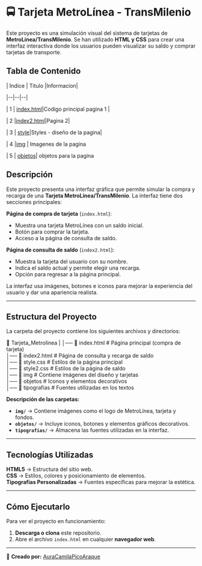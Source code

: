 
# 🚍 Tarjeta MetroLínea - TransMilenio  

Este proyecto es una simulación visual del sistema de tarjetas de **MetroLínea/TransMilenio**. Se han utilizado **HTML y CSS** para crear una interfaz interactiva donde los usuarios pueden visualizar su saldo y comprar tarjetas de transporte.  

##  Tabla de Contenido  
 

| Indice | Titulo |Informacion|

|--|--|--|

| 1 | [index.html](https://github.com/AuraCamilaPicoAraque/HTML_S1_PicoAura/blob/master/Dia7/index.html )|Codigo principal pagina 1 |

| 2 |[index2.html](https://github.com/AuraCamilaPicoAraque/HTML_S1_PicoAura/blob/master/Dia7/index2.html )|Pagina 2|

| 3 | [style](https://github.com/AuraCamilaPicoAraque/HTML_S1_PicoAura/tree/master/Dia7/style )|Styles - diseño de la pagina|

| 4 |[img](https://github.com/AuraCamilaPicoAraque/HTML_S1_PicoAura/tree/master/Dia7/img ) | Imagenes de la pagina 

| 5 | [objetos](https://github.com/AuraCamilaPicoAraque/HTML_S1_PicoAura/tree/master/Dia7/objetos )| objetos para la pagina


##  Descripción  

Este proyecto presenta una interfaz gráfica que permite simular la compra y recarga de una **Tarjeta MetroLínea/TransMilenio**. La interfaz tiene dos secciones principales:  

 **Página de compra de tarjeta** (`index.html`):  
   - Muestra una tarjeta MetroLínea con un saldo inicial.  
   - Botón para comprar la tarjeta.  
   - Acceso a la página de consulta de saldo.  

 **Página de consulta de saldo** (`index2.html`):  
   - Muestra la tarjeta del usuario con su nombre.  
   - Indica el saldo actual y permite elegir una recarga.  
   - Opción para regresar a la página principal.  

La interfaz usa imágenes, botones e iconos para mejorar la experiencia del usuario y dar una apariencia realista.  

---

##  Estructura del Proyecto  

La carpeta del proyecto contiene los siguientes archivos y directorios:  

📂 Tarjeta_Metrolinea 
 |
│── 📄 index.html # Página principal (compra de tarjeta)  
│── 📄 index2.html # Página de consulta y recarga de saldo  
│── 🎨 style.css # Estilos de la página principal  
│── 🎨 style2.css # Estilos de la página de saldo  
│── 📂 img # Contiene imágenes del diseño y tarjetas  
│── 📂 objetos # Iconos y elementos decorativos  
│── 📂 tipografias # Fuentes utilizadas en los textos



 **Descripción de las carpetas:**  
- **`img/`** → Contiene imágenes como el logo de MetroLínea, tarjeta y fondos.  
- **`objetos/`** → Incluye iconos, botones y elementos gráficos decorativos.  
- **`tipografias/`** → Almacena las fuentes utilizadas en la interfaz.  

---

##  Tecnologías Utilizadas  

 **HTML5** → Estructura del sitio web.  
 **CSS** → Estilos, colores y posicionamiento de elementos.  
 **Tipografías Personalizadas** → Fuentes específicas para mejorar la estética.  

---

##  Cómo Ejecutarlo  

Para ver el proyecto en funcionamiento:  

1. **Descarga o clona** este repositorio.  
2. Abre el archivo `index.html` en cualquier **navegador web**.    

---

📌 **Creado por:** [AuraCamilaPicoAraque](https://github.com/AuraCamilaPicoAraque)  
